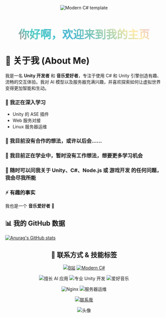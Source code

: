 <div align="center">

![Modern C# template](https://readme-typing-svg.herokuapp.com?font=Segoe+Script&center=true&lines=Besty0728.)

<h1 style="background: linear-gradient(45deg, #ff6b6b, #4ecdc4, #45b7d1, #96ceb4, #ffeaa7, #dda0dd); -webkit-background-clip: text; -webkit-text-fill-color: transparent; background-clip: text; font-family: 'Arial Black', sans-serif; font-size: 2.5em; text-align: center; font-weight: bold;">你好啊，欢迎来到我的主页</h1>

</div>

# 👋 关于我 (About Me)

我是一名 **Unity 开发者** 和 **音乐爱好者**，专注于使用 C# 和 Unity 引擎创造有趣、流畅的交互体验。我对 AI 模型以及服务器充满兴趣，并喜欢探索如何让虚拟世界变得更加智能和生动。

### 🌱 我正在深入学习
- Unity 的 ASE 插件
- Web 服务对接
- Linux 服务器运维

### 👯 我目前没有合作的想法，或许以后会......

### 🤔 我目前正在学业中，暂时没有工作想法，想要更多学习机会

### 💬 随时可以问我关于 Unity、C#、Node.js 或 游戏开发 的任何问题，我会尽我所能

### ⚡ 有趣的事实
我也是一个 **音乐爱好者** 🎵

## 📊 我的 GitHub 数据

[![Anurag's GitHub stats](https://github-readme-stats.vercel.app/api?username=Besty0728&show_icons=true&theme=tokyonight)](https://b23.tv/iEJTnPp)

<div align="center">

## 🔗 联系方式 & 技能标签

[![B站](https://img.shields.io/badge/B站-流转星-yellow)](https://space.bilibili.com/420378171)
[![Modern C#](https://img.shields.io/badge/code-Modern%20CSharp-blue)](https://learn.microsoft.com/zh-cn/dotnet/csharp/tour-of-csharp) 

![擅长 AI 应用](https://img.shields.io/badge/擅长-AI应用-yellow) 
![专业 Unity 开发](https://img.shields.io/badge/专业-Unity开发-orange) 
![爱好音乐](https://img.shields.io/badge/爱好-音乐-red)

![Nginx](https://img.shields.io/badge/技能-Nginx-green)
![服务器运维](https://img.shields.io/badge/技能-服务器运维-purple)

[![联系我](https://img.shields.io/badge/联系我-邮箱-pink)](mailto:a2120060205@icloud.com)

![头像](https://image.ai0728.com.cn/random?type=img&dir=package)

</div>
